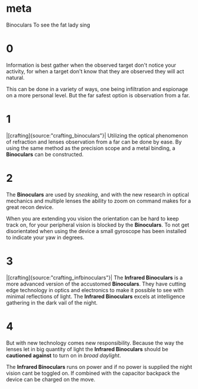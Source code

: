 # meta
Binoculars
To see the fat lady sing

# 0
Information is best gather when the observed target don't notice your activity, for when a target don't know that they are observed they will act natural.

This can be done in a variety of ways, one being infiltration and espionage on a more personal level.
But the far safest option is observation from a far.

# 1
|[crafting]{source:"crafting_binoculars"}|
Utilizing the optical phenomenon of refraction and lenses observation from a far can be done by ease.
By using the same method as the precision scope and a metal binding, a **Binoculars** can be constructed.

# 2
The **Binoculars** are used by *sneaking*, and with the new research in optical mechanics and multiple lenses the ability to zoom on command makes for a great recon device.

When you are extending you vision the orientation can be hard to keep track on, for your peripheral vision is blocked by
the **Binoculars**.
To not get disorientated when using the device a small gyroscope has been installed to indicate your yaw in degrees.

# 3
|[crafting]{source:"crafting_infbinoculars"}|
The **Infrared Binoculars** is a more advanced version of the accustomed **Binoculars**. They have cutting edge technology in
optics and electronics to make it possible to see with minimal reflections of light. The **Infrared Binoculars** excels at intelligence gathering in the dark vail of the night.

# 4
But with new technology comes new responsibility. Because the way the lenses let in big quantity of light the **Infrared Binoculars** should be **cautioned against** to turn on in *broad daylight*.

The **Infrared Binoculars** runs on power and if no power is supplied the night vision cant be toggled on. If combined with the capacitor backpack the device can be charged on the move.

